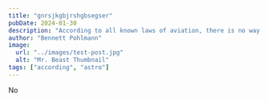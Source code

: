 ```yaml
---
title: "gnrsjkgbjrshgbsegser"
pubDate: 2024-01-30
description: "According to all known laws of aviation, there is no way a bee should be able to fly."
author: "Bennett Pohlmann"
image:
  url: "../images/test-post.jpg"
  alt: "Mr. Beast Thumbnail"
tags: ["according", "astro"]
---
```


No
